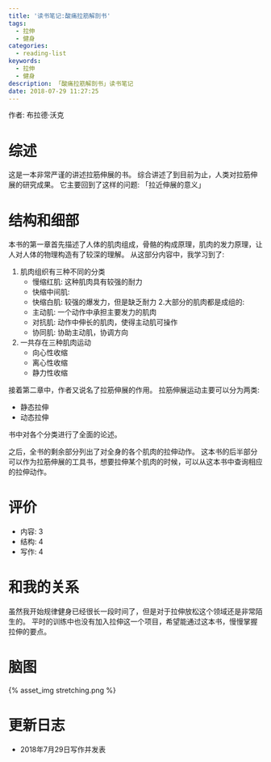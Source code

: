 ```yaml
---
title: '读书笔记:酸痛拉筋解剖书'
tags:
  - 拉伸
  - 健身
categories:
  - reading-list
keywords:
  - 拉伸
  - 健身
description: 「酸痛拉筋解剖书」读书笔记
date: 2018-07-29 11:27:25
---
```





作者: 布拉德·沃克

# 综述

这是一本非常严谨的讲述拉筋伸展的书。
综合讲述了到目前为止，人类对拉筋伸展的研究成果。
它主要回到了这样的问题: 「拉近伸展的意义」

# 结构和细部

本书的第一章首先描述了人体的肌肉组成，骨骼的构成原理，肌肉的发力原理，让人对人体的物理构造有了较深的理解。
从这部分内容中，我学习到了:
1. 肌肉组织有三种不同的分类
    - 慢缩红肌: 这种肌肉具有较强的耐力
    - 快缩中间肌:
    - 快缩白肌: 较强的爆发力，但是缺乏耐力
2.大部分的肌肉都是成组的:
    - 主动肌: 一个动作中承担主要发力的肌肉
    - 对抗肌: 动作中伸长的肌肉，使得主动肌可操作
    - 协同肌: 协助主动肌，协调方向
3. 一共存在三种肌肉运动
    - 向心性收缩
    - 离心性收缩
    - 静力性收缩

接着第二章中，作者又说名了拉筋伸展的作用。
拉筋伸展运动主要可以分为两类:

- 静态拉伸
- 动态拉伸

书中对各个分类进行了全面的论述。

之后，全书的剩余部分列出了对全身的各个肌肉的拉伸动作。
这本书的后半部分可以作为拉筋伸展的工具书，想要拉伸某个肌肉的时候，可以从这本书中查询相应的拉伸动作。

# 评价

- 内容: 3
- 结构: 4
- 写作: 4

# 和我的关系

虽然我开始规律健身已经很长一段时间了，但是对于拉伸放松这个领域还是非常陌生的。
平时的训练中也没有加入拉伸这一个项目，希望能通过这本书，慢慢掌握拉伸的要点。

# 脑图

{% asset_img stretching.png %}

# 更新日志

- 2018年7月29日写作并发表
